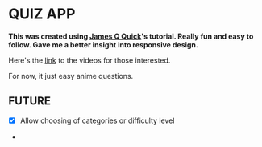 # QUIZ APP
**This was created using [James Q Quick](https://github.com/jamesqquick)'s tutorial. Really fun and easy to follow. Gave me a better insight into responsive design.**

Here's the [link](https://www.youtube.com/watch?v=u98ROZjBWy8&list=PLDlWc9AfQBfZIkdVaOQXi1tizJeNJipEx) to the videos for those interested.

For now, it just easy anime questions.

## FUTURE
- [x] Allow choosing of categories or difficulty level
- 
